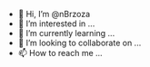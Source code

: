 - 👋 Hi, I’m @nBrzoza
- 👀 I’m interested in ...
- 🌱 I’m currently learning ...
- 💞️ I’m looking to collaborate on ...
- 📫 How to reach me ...

<!---
nBrzoza/nBrzoza is a ✨ special ✨ repository because its `README.md` (this file) appears on your GitHub profile.
You can click the Preview link to take a look at your changes.
--->
